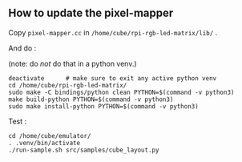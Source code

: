 How to update the pixel-mapper 
------------------------------

Copy `pixel-mapper.cc` in `/home/cube/rpi-rgb-led-matrix/lib/` .

And do : 

(note: do _not_ do that in a python venv.)

    deactivate      # make sure to exit any active python venv
    cd /home/cube/rpi-rgb-led-matrix/
    sudo make -C bindings/python clean PYTHON=$(command -v python3)
    make build-python PYTHON=$(command -v python3)
    sudo make install-python PYTHON=$(command -v python3)

Test :

    cd /home/cube/emulator/
    . .venv/bin/activate
    ./run-sample.sh src/samples/cube_layout.py




